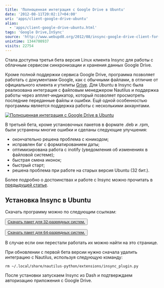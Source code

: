 ```yaml
---
title: 'Полноценная интеграция с Google Drive в Ubuntu'
date: '2012-08-11T20:02:17+04:00'
uri: 'apps/client-google-drive-ubuntu'
alias: 
  - 'apps/client-google-drive-ubuntu.html'
tags: 'Google Drive,InSync'
source: 'http://www.webupd8.org/2012/08/insync-google-drive-client-for-linux.html'
unixtime: 1344700937
visits: 22754
---
```

Стала доступна третья бета версия Linux клиента Insync для работы с облачным сервисом синхронизации и хранения данных Google Drive.

Кроме полной поддержки сервиса Google Drive, программа позволяет работать с документами Google, как с обычными файлами, в отличие от официального клиента и утилиты [Grive](apps/grive). Для Ubuntu в Insync была реализована интеграция с файловым менеджером Nautilus и поддержка работы через апплет-индикатор, который позволяет просмотреть последние переданные файлы и ошибки. Ещё одной особенностью программы является поддержка работы с несколькими аккаунтами.

[![Полноценная интеграция с Google Drive в Ubuntu](img/2012/08/11/20-00/insync-7759516164-o.jpg)](img/2012/08/11/20-00/insync-7759516164-o.jpg)

В третьей бета, кроме установочных пакетов в формате .deb и .rpm, были устранены многие ошибки и сделаны следующие улучшения:

*   окончательно решена проблема с юникодом;
*   исправлен баг с форматированием даты;
*   оптимизирована работа с inotify (уведомления об изменениях в файловой системе);
*   быстрая смена иконок;
*   быстрый старт;
*   решена проблема при работе на старых версия Ubuntu (32 бит.).

Более подробно о достоинствах и работе с Insync можно прочитать в [предыдущей статье](apps/insync-brings-google-drive-to-ubuntu).

## Установка Insync в Ubuntu

Скачать программу можно по следующим ссылкам:

<button>[Скачать пакет для 32-разрядных систем.](http://s.insynchq.com/builds/insync-beta_0.9.18_i386.deb)</button>

  

<button>[Скачать пакет для 64-разрядных систем.](http://s.insynchq.com/builds/insync-beta_0.9.18_amd64.deb)</button>

В случае если они перестали работать их можно найти на это странице.

При обновлении с первой бета версии нужно сначала удалить интеграцию с Nautilus, используя следующую команду:

```
rm ~/.local/share/nautilus-python/extensions/insync_plugin.py
```

После установки запускаем Insync из Dash и подтверждаем авторизацию приложения с Google Drive.
